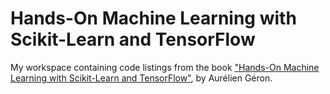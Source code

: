 # Hands-On Machine Learning with Scikit-Learn and TensorFlow

My workspace containing code listings from the book ["Hands-On Machine Learning
with Scikit-Learn and
TensorFlow"](http://shop.oreilly.com/product/0636920052289.do), by Aurélien
Géron.
